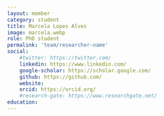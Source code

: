 ```yaml
---
layout: member
category: student
title: Marcela Lopes Alves
image: marcela.webp
role: PhD student
permalink: 'team/researcher-name'
social:
    #twitter: https://twitter.com/
    linkedin: https://www.linkedin.com/
    google-scholar: https://scholar.google.com/
    github: https://github.com/
    website:
    orcid: https://orcid.org/
    #research-gate: https://www.researchgate.net/
education:
---
```

